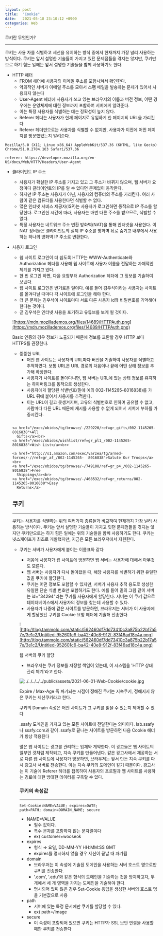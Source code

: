 ```yaml
---
layout: post
title:  "Cookie"
date:   2021-05-18 23:10:12 +0900
categories: Web
---
```

쿠키란 무엇인가?

---

쿠키는 사용 자를 식별하고 세션을 유지하는 방식 중에서 현재까지 가장 널리 사용하는 방식이다. 쿠키는 앞서 설명한 기술들이 가지고 있던 문제점들을 겪지는 않지만, 쿠키만으로 하기 힘든 일에는 앞서 설명한 기술들을 함께 사용하기도 한다.

- HTTP 헤더
    - FROM 헤더에 사용자의 이메일 주소를 포함시켜서 확인한다.
    - 악의적인 서버가 이메일 주소를 모아서 스팸 메일을 발송하는 문제가 있어서 사용되지 않는다
    - User-Agent 헤더에 사용자가 쓰고 있는 브라우저의 이름과 버전 정보, 어떤 경우에는 운영체제에 대한 정보까지 포함하여 서버에게 알려준다.
    - 이는 특정 사용자를 식별하는 데는 정확성이 높지 않다.
    - Referer 헤더는 사용자가 현재 페이지로 유입하게 한 페이지의 URL을 가리킨다
    - Referer 헤더만으로는 사용자를 식별할 수 없지만, 사용자가 이전에 어떤 페이지를 방문했었는지 알려준다.

```
Mozilla/5.0 (X11; Linux x86_64) AppleWebKit/537.36 (KHTML, like Gecko) Chrome/51.0.2704.103 Safari/537.36
```

```
referer: https://developer.mozilla.org/en-US/docs/Web/HTTP/Headers/User-Agent
```

- 클라이언트 IP 주소
    - 사용자가 확실한 IP 주소를 가지고 있고 그 주소가 바뀌지 않으며, 웹 서버가 요청마다 클라이언트의 IP를 알 수 있다면 문제없이 동작한다.
    - 하지만 IP 주소는 사용자가 아닌, 사용자의 컴퓨터의 주소를 가리킨다. 여러 사람이 같은 컴퓨터를 사용한다면 식별할 수 없다.
    - 많은 인터넷 서비스 제공자(ISP)는 사용자가 로그인하면 동적으로 IP 주소를 할당한다. 로그인한 시간에 따라, 사용자는 매번 다른 주소를 받으므로, 식별할 수 없다.
    - 특정 사용자는 네트워크 주소 변환 방화벽(NAT)을 통해 인터넷을 사용한다. 이 NAT 장비들은 클라이언트의 실제 IP 주소를 방화벽 뒤로 숨기고 내부에서 사용하는 하나의 방화벽 IP 주소로 변환한다.

- 사용자 로그인
    - 웹 사이트 로그인이 더 쉽도록 HTTP는 WWW-Authenticate와 Authorization 헤더를 사용해 웹 사이트에 사용자 이름을 전달하는 자체적인 체계를 가지고 있다.
    - 한 번 로그인 하면, 다음 요청부터 Authorization 헤더에 그 정보를 기술하여 보낸다.
    - 웹 사이트 로그인은 번거로운 일이다. 예를 들어 김우석이라는 사용자는 사이트를 옮겨다닐 때마다 각 사이트에 로그인을 해야 한다.
    - 더 큰 문제는 김우석이 사이트마다 서로 다른 사용자 id와 비밀번호를 기억해야 한다는 것이다.
    - 곧 김우석은 인터넷 사용을 포기하고 유튜브를 보게 될 것이다.

    ![https://mdn.mozillademos.org/files/14689/HTTPAuth.png](https://mdn.mozillademos.org/files/14689/HTTPAuth.png)

    Basic 인증의 경우 정보가 노출되기 때문에 정보를 교환할 경우 HTTP 보다 HTTPS를 권장한다.

    - 뚱뚱한 URL
        - 어떤 웹 사이트는 사용자의 URL마다 버전을 기술하여 사용자를 식별하고 추적하였다. 보통 URL은 URL 경로의 처음이나 끝에 어떤 상태 정보를 추가해 확장한다.
        - 사용자가 사이트를 돌아다니면, 웹 서버는 URL에 있는 상태 정보를 유지하는 하이퍼링크를 동적으로 생성한다.
        - 사용자에게 할당된 식별번호(밑에 예의 002-1145265-8016838)를 가 URL 뒤에 붙여서 사용자를 추적한다.
        - 이는 URL이 길고 못생겨지며, 고유의 식별번호로 인하여 공유할 수 없고, 사람마다 다른 URL 때문에 캐시를 사용할 수 없게 되어서 서버에 부하를 가중시킨다.

    ```

    <a href="/exec/obidos/tg/browse/-/229220/ref=gr_gifts/002-1145265-8016838">All
      Gifts</a><br>
    <a href="/exec/obidos/wishlist/ref=gr_pl1_/002-1145265-8016838">Wish List</a><br>

    <a href="http://s1.amazon.com/exec/varzea/tg/armed-forces/-//ref=gr_af_/002-1145265-  8016838">Salute Our Troops</a><br>
    <a href="/exec/obidos/tg/browse/-/749188/ref=gr_p4_/002-1145265-8016838">Free
      Shipping</a><br>
    <a href="/exec/obidos/tg/browse/-/468532/ref=gr_returns/002-1145265-8016838">Easy
      Returns</a>
    ```

    ## 쿠키

    ---

    쿠키는 사용자를 식별하는 위의 여러가지 종류들과 비교하여 현재까지 가장 널리 사용하는 방식이다. 쿠키는 앞서 설명한 기술들이 가지고 잇던 문제점들을 겪지는 않지만 쿠키만으로는 하기 힘든 일에는 위의 기술들을 함께 사용하기도 한다. 쿠키는 넷스케이프가 최초로 개발했지만, 지금은 모든 브라우저에서 지원한다.

    - 쿠키는 서버가 사용자에게 붙이는 이름표와 같다
        - 처음에 사용자가 웹 사이트에 방문하면 웹 서버는 사용자에 대해서 아무것도 모른다.
        - 웹 서버는 사용자가 다시 돌아왔을 때, 해당 사용자를 식별하기 위한 유일한 값을 쿠키에 할당한다.
        - 쿠키는 어떤 정보도 포함할 수 있지만, 서버가 사용자 추적 용도로 생성한 유일한 단순 식별 번호만 포함하기도 한다. 예를 들어 밑의 그림 같이 서버는 id="34294"라는 쿠키를 사용자에게 할당한다. 서버는 이 쿠키 값으로 데이터베이스에서 사용자의 정보를 찾는데 사용할 수 있다.
        - 사용자가 나중에 같은 사이트를 방문하면, 브라우저는 서버가 이 사용자에게 할당했던 쿠키를 Cookie 요청 헤더에 기술해 전송한다.

        ![http://tlog.tammolo.com/static/562460df7dd73410c3a875b22b17a57e/3e1c2/Untitled-952601c9-ba42-40e8-912f-83f46ad18c4a.png](http://tlog.tammolo.com/static/562460df7dd73410c3a875b22b17a57e/3e1c2/Untitled-952601c9-ba42-40e8-912f-83f46ad18c4a.png)

        웹 서버의 쿠키 할당

        - 브라우저는 쿠키 정보를 저장할 책임이 있는데, 이 시스템을 'HTTP 상태 관리 체계'라고 한다.

        ![../../../../../public/assets/2021-06-01-Web-Cookie/cookie.jpg](../../../../../public/assets/2021-06-01-Web-Cookie/cookie.jpg)

        Expire / Max-Age 즉 파기되는 시점이 정해진 쿠키는 지속쿠키, 정해지지 않은 쿠키는 세션쿠키라고 한다.

        쿠키의 Domain 속성은 어떤 사이트가 그 쿠키를 읽을 수 있는지 제어할 수 있다

        .ssafy 도메인을 가지고 있는 모든 사이트에 전달한다는 의미이다. lab.ssafy나 ssafy.com과 같이 .ssafy로 끝나는 사이트를 방문하면 다음 Cookie 헤더가 항상 적용된다

        많은 웹 사이트는 광고를 관리하는 업체와 계약한다. 이 광고들은 웹 사이트의 일부인 것처럼 제작되고, 지속 쿠키를 만들어낸다. 같은 광고사에서 제공하는 서로 다른 웹 사이트에 사용자가 방문하면, 브라우저는 앞서 만든 지속 쿠키를 다시 광고사 서버로 전송한다. 이는 지속 쿠키의 도메인이 같기 때문이다. 광고사는 이 기술에 Referer 헤더를 접목하여 사용자의 프로필과 웹 사이트를 사용하는 경로에 대한 방대한 데이터를 구축할 수 있다.

        ### 쿠키의 속성값

        ---

        ```
        Set-Cookie:NAME=VALUE; expires=DATE;
        path=PATH; domain=DOMAIN_NAME; secure
        ```

        - NAME=VALUE
            - 필수 값이다.
            - 특수 문자를 포함하지 않는 문자열이다
            - ex) customer=wooseok
        - expires
            - 형식 ⇒ 요일, DD-MM-YY HH:MM:SS GMT
            - expires를 명시하지 않을 경우 세션이 끝날 때 파기됨
        - domain
            - 브라우저는 이 속성에 기술된 도메인을 사용하는 서버 호스트 명으로만 쿠키를 전송한다.
            - '.com', '.edu'와 같은 형식의 도메인을 기술하는 것을 방지하고자, 두 개에서 세 개 영역을 가지는 도메인을 기술해야 한다.
            - 명시되어 있찌 않은 경우 Set-Cookie 응답을 생성한 서버의 호스트 명을 기본값으로 사용
        - path
            - 서버에 있는 특정 문서에만 쿠키를 할당할 수 있다.
            - ex) path=/image
        - secure
            - 이 속성이 포함되어 있으면 쿠키는 HTTP가 SSL 보안 연결을 사용할 때만 쿠키를 전송한다